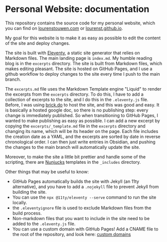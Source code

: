 # Personal Website: documentation
This repository contains the source code for my personal website, which you can find on [lourenstouwen.com](https://lourenstouwen.com) or [lourenst.github.io](https://lourenst.github.io).

My goal for this website is to make it as easy as possible to edit the content of the site and deploy changes.

The site is built with [Eleventy](https://www.11ty.dev/), a static site generator that relies on Markdown files. The main landing page is `index.md`. My humble reading blog is in the `excerpts` directory. The site is built from Markdown files, which makes editing pleasant.
The site is hosted on GitHub Pages, and I use a github workflow to deploy changes to the site every time I push to the main branch.

The `excerpts.md` file uses the Markdown Template engine "Liquid" to render the excerpts from the `excerpts` directory. To do this, I have to add a collection of excerpts to the site, and I do this in the `.eleventy.js` file. Before, I was using [brick.do](https://brick.do/) to host the site, and this was good and easy. It is basically a hosted google doc, so there is no publishing step: every change is immediately published. So when transitioning to GitHub Pages, I wanted to make publishing as easy as possible. I can add a new excerpt by copying the `excerpts/_template.md` file in the `excerpts` directory and changing its name, which will be its header on the page. Each file includes the creation date as a YAML, and the excerpts are sorted by date in reverse chronological order.
I can then just write entries in Obsidian, and pushing the changes to the main branch will automatically update the site.

Moreover, to make the site a little bit prettier and handle some of the scripting, there are [Nunjucks](https://mozilla.github.io/nunjucks/) templates in the `_includes` directory.

Other things that may be useful to know:
* GitHub Pages automatically builds the site with Jekyll (an 11ty alternative), and you have to add a `.nojekyll` file to prevent Jekyll from building the site.
* You can use the `npx @11ty/eleventy --serve` command to run the site locally.
* the `.eleventyignore` file is used to exclude Markdown files from the build process.
* Non-markdown files that you want to include in the site need to be added to the `.eleventy.js` file.
* You can use a custom domain with GitHub Pages! Add a CNAME file to the root of the repository, and look here: [custom domains](https://docs.github.com/en/pages/configuring-a-custom-domain-for-your-github-pages-site)
